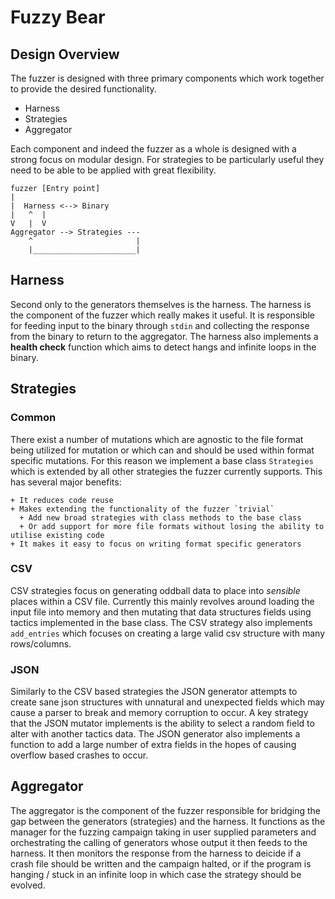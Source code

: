 # Fuzzy Bear

## Design Overview

The fuzzer is designed with three primary components which work together to provide the desired functionality.

+ Harness
+ Strategies
+ Aggregator


Each component and indeed the fuzzer as a whole is designed with a strong focus on modular design. For strategies to be particularly useful they need to be able to be applied with great flexibility. 


```
fuzzer [Entry point]
|  
|  Harness <--> Binary
|   ^  |
V   |  V
Aggregator --> Strategies ---
    ^                       |
    |_______________________|

```

## Harness

Second only to the generators themselves is the harness. The harness is the component of the fuzzer which really makes it useful. It is responsible for feeding input to the binary through `stdin` and collecting the response from the binary to return to the aggregator. The harness also implements a **health check** function which aims to detect hangs and infinite loops in the binary. 


## Strategies

### Common

There exist a number of mutations which are agnostic to the file format being utilized for mutation or which can and should be used within format specific mutations. For this reason we implement a base class `Strategies` which is extended by all other strategies the fuzzer currently supports. This has several major benefits:

    + It reduces code reuse 
    + Makes extending the functionality of the fuzzer `trivial`
      + Add new broad strategies with class methods to the base class
      + Or add support for more file formats without losing the ability to utilise existing code
    + It makes it easy to focus on writing format specific generators

### CSV

CSV strategies focus on generating oddball data to place into *sensible* places within a CSV file. Currently this mainly revolves around loading the input file into memory and then mutating that data structures fields using tactics implemented in the base class. The CSV strategy also implements `add_entries` which focuses on creating a large valid csv structure with many rows/columns.

### JSON

Similarly to the CSV based strategies the JSON generator attempts to create sane json structures with unnatural and unexpected fields which may cause a parser to break and  memory corruption to occur. A key strategy that the
JSON mutator implements is the ability to select a random field to alter with another tactics data. The JSON generator also implements a function to add a large number of extra fields in the hopes of causing overflow based crashes to occur.


## Aggregator

The aggregator is the component of the fuzzer responsible for bridging the gap between the generators (strategies) and the harness. It functions as the manager for the fuzzing campaign taking in user supplied parameters and orchestrating the calling of generators whose output it then feeds to the harness. It then monitors the response from the harness to deicide if a crash file should be written and the campaign halted, or if the program is hanging / stuck in an infinite loop in which case the strategy should be evolved.

